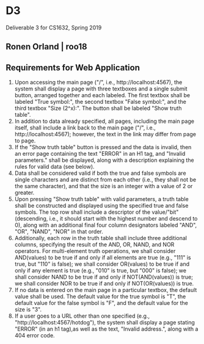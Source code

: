 # D3
Deliverable 3 for CS1632, Spring 2019

## Ronen Orland | roo18

## Requirements for Web Application
1. Upon accessing the main page ("/", i.e., http://localhost:4567), the system shall display a page with three textboxes and a single submit button, arranged together and each labeled. The first textbox shall be labeled "True symbol:", the second textbox "False symbol:", and the third textbox "Size (2^x):". The button shall be labeled "Show truth table".
2. In addition to data already specified, all pages, including the main page itself, shall include a link back to the main page ("/", i.e., http://localhost:4567); however, the text in the link may differ from page to page.
3. If the "Show truth table" button is pressed and the data is invalid, then an error page containing the text "ERROR" in an H1 tag, and "Invalid parameters." shall be displayed, along with a description explaining the rules for valid data (see below).
4. Data shall be considered valid if both the true and false symbols are single characters and are distinct from each other (i.e., they shall not be the same character), and that the size is an integer with a value of 2 or greater.
5. Upon pressing "Show truth table" with valid parameters, a truth table shall be constructed and displayed using the specified true and false symbols. The top row shall include a descriptor of the value/"bit" (descending, i.e., it should start with the highest number and descend to 0), along with an additional final four column designators labeled "AND", "OR", "NAND", "NOR" in that order.
6. Additionally, each row in the truth table shall include three additional columns, specifying the result of the AND, OR, NAND, and NOR operators. For multi-element truth operations, we shall consider AND(values) to be true if and only if all elements are true (e.g., "111" is true, but "110" is false); we shall consider OR(values) to be true if and only if any element is true (e.g., "010" is true, but "000" is false); we shall consider NAND to be true if and only if NOT(AND(values)) is true; we shall consider NOR to be true if and only if NOT(OR(values)) is true.
7. If no data is entered on the main page in a particular textbox, the default value shall be used. The default value for the true symbol is "T", the default value for the false symbol is "F", and the default value for the size is "3".
8. If a user goes to a URL other than one specified (e.g., "http://localhost:4567/hotdog"), the system shall display a page stating "ERROR" (in an h1 tag),as well as the text, "Invalid address.", along with a 404 error code.
